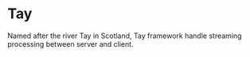 # Tay

Named after the river Tay in Scotland, Tay framework handle streaming processing between server and client.

